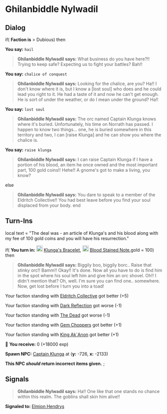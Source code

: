 # Ghilanbiddle Nylwadil
## Dialog

if( **Faction is** > Dubious) then


**You say:** `hail`




>**Ghilanbiddle Nylwadil says:** What business do you have here?!! Trying to keep safe? Expecting us to fight your battles? Bah!!


**You say:** `chalice of conquest`




>**Ghilanbiddle Nylwadil says:** Looking for the chalice, are you? Ha!! I don't know where it is, but I know a [lost soul] who does and he could lead you right to it. He had a taste of it and now he can't get enough. He is sort of under the weather, or do I mean under the ground? Ha!!


**You say:** `lost soul`




>**Ghilanbiddle Nylwadil says:** The orc named Captain Klunga knows where it's buried. Unfortunately, his time on Norrath has passed. I happen to know two things... one, he is buried somewhere in this territory and two, I can [raise Klunga] and he can show you where the chalice is.


**You say:** `raise klunga`




>**Ghilanbiddle Nylwadil says:** I can raise Captain Klunga if I have a portion of his blood, an item he once owned and the most important part, 100 gold coins!! Hehe!! A gnome's got to make a living, you know?


else


>**Ghilanbiddle Nylwadil says:** You dare to speak to a member of the Eldritch Collective!! You had best leave before you find your soul displaced from your body.
end

## Turn-Ins



local text = "The deal was - an article of Klunga's and his blood along with my fee of 100 gold coins and you will have his resurrection."


if( **You turn in:** <img style="background:url(/static/icons/blank_slot.gif);width:20px;height:20px;" src="/static/icons/item_509.png" alt="" /> <a
                                href="/item/12280" data-url="12280" class="tooltip-link link">Klunga's Bracelet</a>, <img style="background:url(/static/icons/blank_slot.gif);width:20px;height:20px;" src="/static/icons/item_504.png" alt="" /> <a
                                href="/item/18946" data-url="18946" class="tooltip-link link">Blood Stained Note</a>,gold = 100) then


>**Ghilanbiddle Nylwadil says:** Biggily boo, biggily borc.. Raise that stinky orc!! Bamm!! Okay!! It's done. Now all you have to do is find him in the spot where his soul left him and give him an orc shovel. Oh!! I didn't mention that? Oh, well. I'm sure you can find one.. somewhere. Now, get lost before I turn you into a toad!





Your faction standing with [Eldritch Collective](/faction/245) got better (<span class='text-success'>+5</span>)


Your faction standing with [Dark Reflection](/faction/238) got worse (<span class='text-danger'>-1</span>)


Your faction standing with [The Dead](/faction/239) got worse (<span class='text-danger'>-1</span>)


Your faction standing with [Gem Choppers](/faction/255) got better (<span class='text-success'>+1</span>)


Your faction standing with [King Ak`Anon](/faction/333) got better (<span class='text-success'>+1</span>)


 &#127873; **You receive:** 0 (+18000 exp)

 


**Spawn NPC:**  [Captain Klunga](/npc/70072) at (**y:** -726, **x:** -2133)

**This NPC *should* return incorrect items given.**
;
## Signals

>**Ghilanbiddle Nylwadil says:** Ha!! One like that one stands no chance within this realm. The goblins shall skin him alive!!

**Signaled to:**  [Elmion Hendrys](/npc/70005)

